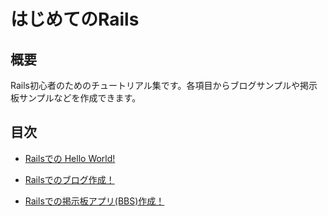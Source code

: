 # はじめてのRails
## 概要
Rails初心者のためのチュートリアル集です。各項目からブログサンプルや掲示板サンプルなどを作成できます。

## 目次

- [Railsでの Hello World!](./helloworld/README.md)

- [Railsでのブログ作成！](./blog/README.md)

- [Railsでの掲示板アプリ(BBS)作成！](./bbs/README.md)